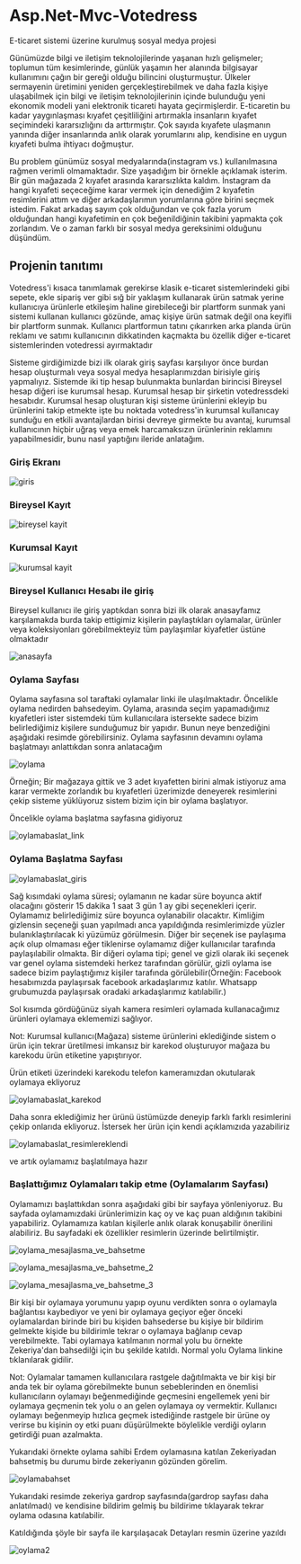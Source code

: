 # Asp.Net-Mvc-Votedress
E-ticaret sistemi üzerine kurulmuş sosyal medya projesi

Günümüzde bilgi ve iletişim teknolojilerinde yaşanan hızlı gelişmeler; toplumun tüm kesimlerinde, günlük yaşamın her alanında bilgisayar kullanımını çağın bir gereği olduğu bilincini oluşturmuştur. Ülkeler sermayenin üretimini yeniden gerçekleştirebilmek ve daha fazla kişiye ulaşabilmek için bilgi ve iletişim teknolojilerinin içinde bulunduğu yeni ekonomik modeli yani elektronik ticareti hayata geçirmişlerdir. E-ticaretin bu kadar yaygınlaşması kıyafet çeşitliliğini artırmakla insanların kıyafet seçimindeki kararsızlığını da arttırmıştır. Çok sayıda kıyafete ulaşmanın yanında diğer insanlarında anlık olarak yorumlarını alıp, kendisine en uygun kıyafeti bulma ihtiyacı doğmuştur.

Bu problem günümüz sosyal medyalarında(instagram vs.) kullanılmasına rağmen verimli olmamaktadır. Size yaşadığım bir örnekle açıklamak isterim.  Bir gün mağazada 2 kıyafet arasında kararsızlıkta kaldım. İnstagram da hangi kıyafeti seçeceğime karar vermek için denediğim 2 kıyafetin resimlerini attım ve diğer arkadaşlarımın yorumlarına göre birini seçmek istedim. Fakat arkadaş sayım çok olduğundan ve çok fazla yorum olduğundan hangi kıyafetimin en çok beğenildiğinin takibini yapmakta çok zorlandım. Ve o zaman farklı bir sosyal medya gereksinimi olduğunu düşündüm. 

## Projenin tanıtımı

Votedress'i kısaca tanımlamak gerekirse klasik e-ticaret sistemlerindeki gibi sepete, ekle sipariş ver gibi sığ bir yaklaşım kullanarak ürün satmak yerine kullanıcıya ürünlerle etkileşim haline girebileceği bir plartform sunmak yani sistemi kullanan kullanıcı gözünde, amaç kişiye ürün satmak değil ona keyifli bir plartform sunmak. Kullanıcı plartformun tatını çıkarırken arka planda ürün reklamı ve satımı kullanıcının dikkatinden kaçmakta bu özellik diğer e-ticaret sistemlerinden votedressi ayırmaktadır


Sisteme girdiğimizde  bizi ilk olarak giriş sayfası karşılıyor önce burdan hesap oluşturmalı veya sosyal medya hesaplarımızdan birisiyle giriş yapmalıyız. Sistemde iki tip hesap bulunmakta bunlardan birincisi Bireysel hesap diğeri ise kurumsal hesap. Kurumsal hesap bir şirketin votedressdeki hesabıdır. Kurumsal hesap oluşturan kişi sisteme ürünlerini ekleyip bu ürünlerini takip etmekte işte bu noktada votedress'in kurumsal kullanıcay sunduğu en etkili avantajlardan birisi devreye girmekte bu avantaj, kurumsal kullanıcının hiçbir uğraş veya emek harcamaksızın ürünlerinin reklamını yapabilmesidir, bunu nasıl yaptığını ileride anlatağım. 

### Giriş Ekranı

![giris](https://user-images.githubusercontent.com/24223180/40380404-ab7814a6-5e01-11e8-832c-47d626173c60.png)

### Bireysel Kayıt

![bireysel kayit](https://user-images.githubusercontent.com/24223180/40381218-cf5dd246-5e03-11e8-8ae2-ff9819544d78.png)


### Kurumsal Kayıt

![kurumsal kayit](https://user-images.githubusercontent.com/24223180/40381279-f6b6efc6-5e03-11e8-989b-6ddf759164bf.png)

### Bireysel Kullanıcı Hesabı ile giriş

Bireysel kullanıcı ile giriş yaptıkdan sonra bizi ilk olarak anasayfamız karşılamakda burda takip ettigimiz kişilerin paylaştıkları oylamalar, ürünler veya koleksiyonları görebilmekteyiz tüm paylaşımlar kiyafetler üstüne olmaktadır

![anasayfa](https://user-images.githubusercontent.com/24223180/40381380-36f8d770-5e04-11e8-9a6a-1294709231a0.png)

### Oylama Sayfası

Oylama sayfasına sol taraftaki oylamalar linki ile ulaşılmaktadır. Öncelikle oylama nedirden bahsedeyim. Oylama, arasında seçim yapamadığımız kıyafetleri ister sistemdeki tüm kullanıcılara istersekte sadece bizim belirlediğimiz kişilere sunduğumuz bir yapıdır.
Bunun neye benzediğini aşağıdaki resimde görebilirsiniz. Oylama sayfasının devamını oylama başlatmayı anlattıkdan sonra anlatacağım


![oylama](https://user-images.githubusercontent.com/24223180/40381812-62253f96-5e05-11e8-9b48-8cb80a56e70c.png)



Örneğin; Bir mağazaya gittik ve 3 adet kıyafetten birini almak istiyoruz ama karar vermekte zorlandık bu kıyafetleri üzerimizde deneyerek resimlerini çekip sisteme yüklüyoruz sistem bizim için bir oylama başlatıyor.

Öncelikle oylama başlatma sayfasına gidiyoruz

![oylamabaslat_link](https://user-images.githubusercontent.com/24223180/40382140-514c48c6-5e06-11e8-9c68-5252a8f058f2.png)


### Oylama Başlatma Sayfası

![oylamabaslat_giris](https://user-images.githubusercontent.com/24223180/40382193-729b2e20-5e06-11e8-8139-d81d31bd9777.png)

Sağ kısımdaki oylama süresi; oylamanın ne kadar süre boyunca aktif olacağını gösterir 15 dakika 1 saat 3 gün 1 ay gibi seçenekleri içerir. Oylamamız belirlediğimiz süre boyunca oylanabilir olacaktır. Kimliğim gizlensin seçeneği şuan yapılmadı anca yapıldığında resimlerimizde yüzler bulanıklaştırılacak ki yüzümüz görülmesin. Diğer bir seçenek ise paylaşıma açık olup olmaması eğer tiklenirse oylamamız diğer kullanıcılar tarafında paylaşılabilir olmakta. Bir diğeri oylama tipi; genel ve gizli olarak iki seçenek var genel oylama sistemdeki herkez tarafından görülür, gizli oylama ise sadece bizim paylaştığımız kişiler tarafında görülebilir(Örneğin: Facebook hesabımızda paylaşırsak facebook arkadaşlarımız katılır. Whatsapp grubumuzda paylaşırsak oradaki arkadaşlarımız katılabilir.)


Sol kısımda gördüğünüz siyah kamera resimleri oylamada kullanacağımız ürünleri oylamaya eklememizi sağlıyor. 

Not: Kurumsal kullanıcı(Mağaza) sisteme ürünlerini eklediğinde sistem o ürün için tekrar üretilmesi imkansız bir karekod oluşturuyor mağaza bu karekodu ürün etiketine yapıştırıyor.

Ürün etiketi üzerindeki karekodu telefon kameramızdan okutularak oylamaya ekliyoruz

![oylamabaslat_karekod](https://user-images.githubusercontent.com/24223180/40382478-3a1e9554-5e07-11e8-86df-91658535f7c5.png)

Daha sonra eklediğimiz her ürünü üstümüzde deneyip farklı farklı resimlerini çekip onlarıda ekliyoruz. İstersek her ürün için kendi açıklamızıda yazabiliriz

![oylamabaslat_resimlereklendi](https://user-images.githubusercontent.com/24223180/40382615-7a2d8114-5e07-11e8-9667-1d7501e8ee29.png)

ve artık oylamamız başlatılmaya hazır

### Başlattığımız Oylamaları takip etme (Oylamalarım Sayfası)

Oylamamızı başlattıkdan sonra aşağıdaki gibi bir sayfaya yönleniyoruz. Bu sayfada oylamamızdaki ürünlerimizin kaç oy ve kaç puan aldığının takibini yapabiliriz. Oylamamıza katılan kişilerle anlık olarak konuşabilir önerilini alabiliriz. Bu sayfadaki ek özellikler resimlerin üzerinde belirtilmiştir.

![oylama_mesajlasma_ve_bahsetme](https://user-images.githubusercontent.com/24223180/40388303-cf24b77c-5e17-11e8-960a-9c8e8103dd29.png)


![oylama_mesajlasma_ve_bahsetme_2](https://user-images.githubusercontent.com/24223180/40388471-5471bed4-5e18-11e8-8198-77307cb7421c.png)

![oylama_mesajlasma_ve_bahsetme_3](https://user-images.githubusercontent.com/24223180/40388511-6f122300-5e18-11e8-9c43-f7c74c486afd.png)


Bir kişi bir oylamaya yorumunu yapıp oyunu verdikten sonra o oylamayla bağlantısı kaybediyor ve yeni bir oylamaya geçiyor eğer önceki oylamalardan birinde biri bu kişiden bahsederse bu kişiye bir bildirim gelmekte kişide bu bildirimle tekrar o oylamaya bağlanıp cevap verebilmekte. Tabi oylamaya katılmanın normal yolu bu örnekte Zekeriya'dan bahsedilği için bu şekilde katıldı. Normal yolu Oylama linkine tıklanılarak gidilir. 

Not: Oylamalar tamamen kullanıcılara rastgele dağıtılmakta ve bir kişi bir anda tek bir oylama görebilmekte bunun sebeblerinden en önemlisi kullanıcıların oylamayı beğenmediğinde geçmesini engellemek yeni bir oylamaya geçmenin tek yolu o an gelen oylamaya oy vermektir. Kullanıcı oylamayı beğenmeyip hızlıca geçmek istediğinde rastgele bir ürüne oy verirse bu kişinin oy etki puanı düşürülmekte böylelikle verdiği oyların getirdiği puan azalmakta.

Yukarıdaki örnekte oylama sahibi Erdem oylamasına katılan Zekeriyadan bahsetmiş bu durumu birde zekeriyanın gözünden görelim.

![oylamabahset](https://user-images.githubusercontent.com/24223180/40388915-8dc4ab1e-5e19-11e8-8253-f1ad498e3267.png)

Yukarıdaki resimde zekeriya gardrop sayfasında(gardrop sayfası daha anlatılmadı) ve kendisine bildirim gelmiş bu bildirime tıklayarak tekrar oylama odasına katılabilir.

Katıldığında şöyle bir sayfa ile karşılaşacak
Detayları resmin üzerine yazıldı

![oylama2](https://user-images.githubusercontent.com/24223180/40389636-9f314b8a-5e1b-11e8-8661-998c6387913a.png)


